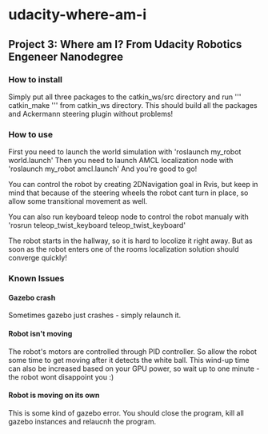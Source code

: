 # udacity-where-am-i
## Project 3: Where am I? From Udacity Robotics Engeneer Nanodegree

### How to install
Simply put all three packages to the catkin_ws/src directory and run
'''
catkin_make
'''
from catkin_ws directory. This should build all the packages and Ackermann steering plugin without problems!

### How to use
First you need to launch the world simulation with
    'roslaunch my_robot world.launch'
Then you need to launch AMCL localization node with
    'roslaunch my_robot amcl.launch'
And you're good to go!

You can control the robot by creating 2DNavigation goal in Rvis, but keep in mind that because of the steering wheels the robot cant turn in place, so allow some transitional movement as well.

You can also run keyboard teleop node to control the robot manualy with
    'rosrun teleop_twist_keyboard teleop_twist_keyboard'


The robot starts in the hallway, so it is hard to locolize it right away. But as soon as the robot enters one of the rooms localization solution should converge quickly!


### Known Issues
#### Gazebo crash
Sometimes gazebo just crashes - simply relaunch it.
#### Robot isn't moving
The robot's motors are controlled through PID controller. So allow the robot some time to get moving after it detects the white ball. This wind-up time can also be increased based on your GPU power, so wait up to one minute - the robot wont disappoint you :)
#### Robot is moving on its own
This is some kind of gazebo error. You should close the program, kill all gazebo instances and relaucnh the program.
